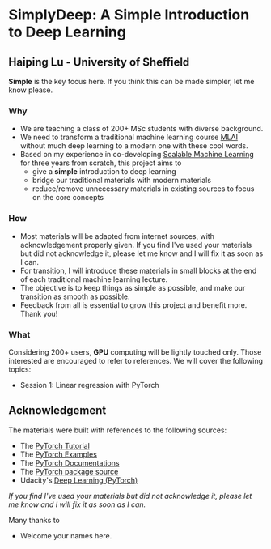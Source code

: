 # SimplyDeep: A Simple Introduction to Deep Learning
## Haiping Lu - University of Sheffield

**Simple** is the key focus here. If you think this can be made simpler, let me know please.

### Why
* We are teaching a class of 200+ MSc students with diverse background. 
* We need to transform a traditional machine learning course [MLAI](https://github.com/maalvarezl/MLAI) without much deep learning to a modern one with these cool words.
* Based on my experience in co-developing [Scalable Machine Learning](https://github.com/haipinglu/ScalableML) for three years from scratch, this project aims to
  * give a **simple** introduction to deep learning 
  * bridge our traditional materials with modern materials
  * reduce/remove unnecessary materials in existing sources to focus on the core concepts

### How
* Most materials will be adapted from internet sources, with acknowledgement properly given. If you find I've used your materials but did not acknowledge it, please let me know and I will fix it as soon as I can. 
* For transition, I will introduce these materials in small blocks at the end of each traditional machine learning lecture.
* The objective is to keep things as simple as possible, and make our transition as smooth as possible.
* Feedback from all is essential to grow this project and benefit more. Thank you!

### What
Considering 200+ users, **GPU** computing will be lightly touched only. Those interested are encouraged to refer to references.
We will cover the following topics:
* Session 1: Linear regression with PyTorch 

## Acknowledgement
The materials were built with references to the following sources:
* The [PyTorch Tutorial](https://pytorch.org/tutorials/)
* The [PyTorch Examples](https://github.com/pytorch/examples)
* The [PyTorch Documentations](https://pytorch.org/docs/stable/index.html)
* The [PyTorch package source](https://github.com/pytorch/pytorch)
* Udacity's [Deep Learning (PyTorch)](https://github.com/udacity/deep-learning-v2-pytorch)

*If you find I've used your materials but did not acknowledge it, please let me know and I will fix it as soon as I can.* 
 
Many thanks to 
* Welcome your names here.
